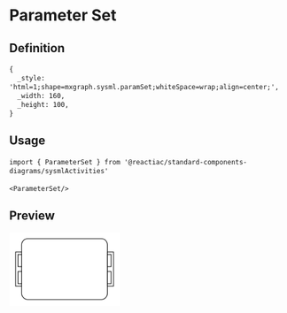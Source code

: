 # Parameter Set

## Definition

```
{
  _style: 'html=1;shape=mxgraph.sysml.paramSet;whiteSpace=wrap;align=center;',
  _width: 160,
  _height: 100,
}
```

## Usage

```
import { ParameterSet } from '@reactiac/standard-components-diagrams/sysmlActivities'

<ParameterSet/>
```

## Preview

<img src="./parameter-set.png" width="200"/>
